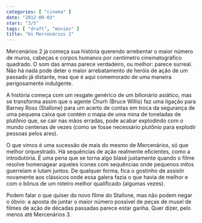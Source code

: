 ```yaml
---
categories: [ "cinema" ]
date: "2012-09-03"
stars: "3/5"
tags: [ "draft", "movies" ]
title: "Os Mercenários 2"
---
```

Mercenários 2 já começa sua história querendo arrebentar o
maior número de muros, cabeças e corpos humanos por centímetro
cinematográfico quadrado. O som das armas parece verdadeiro, ou melhor:
parece surreal. Não há nada pode deter o maior arrebatamento de heróis
de ação de um passado já distante, mas que é aqui comemorado de uma
maneira perigosamente indulgente.

A história começa com um resgate genérico de um bilionário asiático,
mas se transforma assim que o agente Churh (Bruce Willis) faz uma
ligação para Barney Ross (Stallone) para um acerto de contas em troca
da segurança de uma pequena caixa que contém o mapa de uma mina de
toneladas de plutônio que, se cair nas mãos erradas, pode acabar
explodindo com o mundo centenas de vezes (como se fosse necessário
plutônio para explodir pessoas pelos ares).

O que vimos é uma sucessão de mais do mesmo de Mercenários, só que
melhor orquestrado. Há sequências de ação realmente eficientes, como
a introdutória. É uma pena que se torna algo blasé justamente quando
o filme resolve homenagear aqueles ícones com sequências onde pequenos
mitos guerreiam e lutam juntos. De qualquer forma, fica o gostinho de
assistir novamente aos clássicos onde essa galera fazia o que havia de
melhor e com o bônus de um roteiro melhor qualificado (algumas vezes).

Podem falar o que quiser do novo filme do Stallone, mas não podem negar
o óbvio: a aposta de juntar o maior número possível de peças de musel
de filmes de ação de décadas passadas parece estar ganha. Quer dizer,
pelo menos até Mercenários 3.

